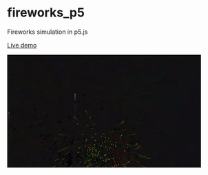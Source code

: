 # fireworks_p5
Fireworks simulation in p5.js

[Live demo](https://planigan.github.io/fireworks_p5/)

![alt text](https://github.com/planigan/fireworks_p5/raw/master/screencapture.gif "Screen Capture")
